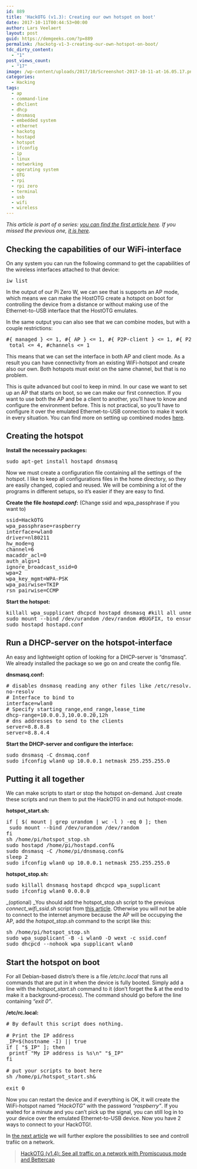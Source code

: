 ```yaml
---
id: 889
title: 'HackOTG (v1.3): Creating our own hotspot on boot'
date: 2017-10-11T00:44:53+00:00
author: Lars Veelaert
layout: post
guid: https://demgeeks.com/?p=889
permalink: /hackotg-v1-3-creating-our-own-hotspot-on-boot/
tdc_dirty_content:
  - "1"
post_views_count:
  - "17"
image: /wp-content/uploads/2017/10/Screenshot-2017-10-11-at-16.05.17.png
categories:
  - Hacking
tags:
  - ap
  - command-line
  - dhclient
  - dhcp
  - dnsmasq
  - embedded system
  - ethernet
  - hackotg
  - hostapd
  - hotspot
  - ifconfig
  - ip
  - linux
  - networking
  - operating system
  - OTG
  - rpi
  - rpi zero
  - terminal
  - usb
  - wifi
  - wireless
---
```

_This article is part of a series: [you can find the first article here](https://demgeeks.com/hackotg-v1-0-universal-portable-security-platform/). If you missed the previous one, [it is here](https://demgeeks.com/hackotg-v1-2-basic-connectivity-to-internet/)._

## Checking the capabilities of our WiFi-interface

On any system you can run the following command to get the capabilities of the wireless interfaces attached to that device:

<pre>iw list</pre>

In the output of our Pi Zero W, we can see that is supports an AP mode, which means we can make the HostOTG create a hotspot on boot for controlling the device from a distance or without making use of the Ethernet-to-USB interface that the HostOTG emulates.

In the same output you can also see that we can combine modes, but with a couple restrictions:

<pre class="output">#{ managed } &lt;= 1, #{ AP } &lt;= 1, #{ P2P-client } &lt;= 1, #{ P2P-device } &lt;= 1,
 total &lt;= 4, #channels &lt;= 1</pre>

This means that we can set the interface in both AP and client mode. As a result you can have connectivity from an existing WiFi-hotspot and create also our own. Both hotspots must exist on the same channel, but that is no problem.
  
This is quite advanced but cool to keep in mind. In our case we want to set up an AP that starts on boot, so we can make our first connection. If you want to use both the AP and be a client to another, you&#8217;ll have to know and configure the environment before. This is not practical, so you&#8217;ll have to configure it over the emulated Ethernet-to-USB connection to make it work in every situation. You can find more on setting up combined modes [here](https://wiki.archlinux.org/index.php/software_access_point).

## Creating the hotspot

**Install the necessairy packages:**

<pre>sudo apt-get install hostapd dnsmasq</pre>

Now we must create a configuration file containing all the settings of the hotspot. I like to keep all configurations files in the home directory, so they are easily changed, copied and reused. We will be combining a lot of the programs in different setups, so it&#8217;s easier if they are easy to find.

**Create the file _hostapd.conf_:** (Change ssid and wpa_passphrase if you want to)

<pre>ssid=HackOTG
wpa_passphrase=raspberry
interface=wlan0
driver=nl80211
hw_mode=g
channel=6
macaddr_acl=0
auth_algs=1
ignore_broadcast_ssid=0
wpa=2
wpa_key_mgmt=WPA-PSK
wpa_pairwise=TKIP
rsn_pairwise=CCMP</pre>

**Start the hotspot:**

<pre>killall wpa_supplicant dhcpcd hostapd dnsmasq #kill all unnecessary processes
sudo mount --bind /dev/urandom /dev/random #BUGFIX, to ensure good security
sudo hostapd hostapd.conf</pre>

## Run a DHCP-server on the hotspot-interface

An easy and lightweight option of looking for a DHCP-server is &#8220;dnsmasq&#8221;. We already installed the package so we go on and create the config file.

**dnsmasq.conf:**

<pre class="output"># disables dnsmasq reading any other files like /etc/resolv.conf for nameservers
no-resolv
# Interface to bind to
interface=wlan0
# Specify starting_range,end_range,lease_time
dhcp-range=10.0.0.3,10.0.0.20,12h
# dns addresses to send to the clients
server=8.8.8.8
server=8.8.4.4</pre>

**Start the DHCP-server and configure the interface:**

<pre>sudo dnsmasq -C dnsmaq.conf
sudo ifconfig wlan0 up 10.0.0.1 netmask 255.255.255.0</pre>

## Putting it all together

We can make scripts to start or stop the hotspot on-demand. Just create these scripts and run them to put the HackOTG in and out hotspot-mode.

**hotspot_start.sh:**

<pre>if [ $( mount | grep urandom | wc -l ) -eq 0 ]; then
 sudo mount --bind /dev/urandom /dev/random
fi
sh /home/pi/hotspot_stop.sh
sudo hostapd /home/pi/hostapd.conf&
sudo dnsmasq -C /home/pi/dnsmasq.conf&
sleep 2
sudo ifconfig wlan0 up 10.0.0.1 netmask 255.255.255.0</pre>

**hotspot_stop.sh:**

<pre>sudo killall dnsmasq hostapd dhcpcd wpa_supplicant
sudo ifconfig wlan0 0.0.0.0</pre>

_(optional) _You should add the hotspot_stop.sh script to the previous _connect\_wifi\_ssid.sh_ script from [this article](https://demgeeks.com/hackotg-v1-2-basic-connectivity-to-internet/). Otherwise you will not be able to connect to the internet anymore because the AP will be occupying the AP, add the _hotspot_stop.sh_ command to the script like this:

<pre>sh /home/pi/hotspot_stop.sh
sudo wpa_supplicant -B -i wlan0 -D wext -c ssid.conf
sudo dhcpcd --nohook wpa_supplicant wlan0</pre>

## Start the hotspot on boot

For all Debian-based distro&#8217;s there is a file _/etc/rc.local_ that runs all commands that are put in it when the device is fully booted. Simply add a line with the _hotspot_start.sh_ command to it (don&#8217;t forget the & at the end to make it a background-process). The command should go before the line containing _&#8220;exit 0&#8221;_.

**/etc/rc.local:**

<pre># By default this script does nothing.

# Print the IP address
_IP=$(hostname -I) || true
if [ "$_IP" ]; then
 printf "My IP address is %s\n" "$_IP"
fi

# put your scripts to boot here
sh /home/pi/hotspot_start.sh&

exit 0</pre>

Now you can restart the device and if everything is OK, it will create the WiFi-hotspot named _&#8220;HackOTG&#8221;_ with the password _&#8220;raspberry&#8221;_. If you waited for a minute and you can&#8217;t pick up the signal, you can still log in to your device over the emulated Ethernet-to-USB device. Now you have 2 ways to connect to your HackOTG!.

In [the next article](https://demgeeks.com/hackotg-v1-4-see-all-traffic-on-a-network/) we will further explore the possibilities to see and controll trafiic on a network.

<blockquote class="wp-embedded-content" data-secret="UxtFeiWmpQ">
  <p>
    <a href="https://demgeeks.com/hackotg-v1-4-see-all-traffic-on-a-network/">HackOTG (v1.4): See all traffic on a network with Promiscuous mode and Bettercap</a>
  </p>
</blockquote>
